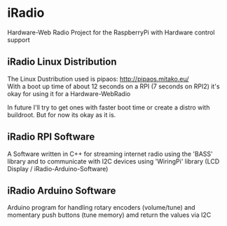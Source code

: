 # iRadio
Hardware-Web Radio Project for the RaspberryPi with Hardware control support

## iRadio Linux Distribution
The Linux Dustribution used is pipaos: http://pipaos.mitako.eu/  
With a boot up time of about 12 seconds on a RPI (7 seconds on RPI2) it's okay for using it for a Hardware-WebRadio

In future I'll try to get ones with faster boot time or create a distro with buildroot. But for now its okay as it is.

## iRadio RPI Software
A Software written in C++ for streaming internet radio using the 'BASS' library and to communicate with I2C devices using 'WiringPi' library (LCD Display / iRadio-Arduino-Software)

## iRadio Arduino Software
Arduino program for handling rotary encoders (volume/tune) and momentary push buttons (tune memory) amd return the values via I2C
